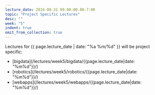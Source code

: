 ```yaml
---
lecture_date: 2016-08-31 09:00:00.00-7:00
topic: "Project Specific Lectures"
desc: ""
week: "5"
indent: true
omit_from_collection: true
---
```


Lectures for {{ page.lecture_date | date: "%a %m/%d" }} will be project specific:

* [bigdata](/lectures/week5/bigdata/{{page.lecture_date|date: "%m%d"}}/)
* [robotics](/lectures/week5/robotics/{{page.lecture_date|date: "%m%d"}}/)
* [webapps](/lectures/week5/webapps/{{page.lecture_date|date: "%m%d"}}/)


